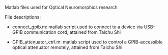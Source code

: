 Matlab files used for Optical Neuromorphics research

File descriptions:

* connect_gpib.m: matlab script used to connect to a device via USB-GPIB communication cord, attained from Taichu Shi

* GPIB_attenuator_ctrl.m: matlab script used to control a GPIB-accessible optical attenuator remotely, attained from Taichu Shi
